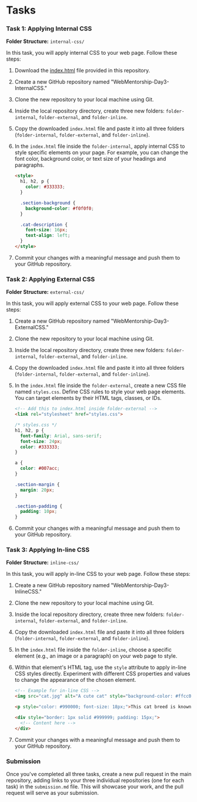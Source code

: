# Tasks

### Task 1: Applying Internal CSS

**Folder Structure:** `internal-css/`

In this task, you will apply internal CSS to your web page. Follow these steps:

1. Download the [index.html](https://github.com/CodeDroid999/SES-Web-Developer-Mentorship/blob/main/0x01_Module-1/0x01_Week-1/0x01_Day-3/index.html) file provided in this repository.

2. Create a new GitHub repository named "WebMentorship-Day3-InternalCSS."

3. Clone the new repository to your local machine using Git.

4. Inside the local repository directory, create three new folders: `folder-internal`, `folder-external`, and `folder-inline`.

5. Copy the downloaded `index.html` file and paste it into all three folders (`folder-internal`, `folder-external`, and `folder-inline`).

6. In the `index.html` file inside the `folder-internal`, apply internal CSS to style specific elements on your page. For example, you can change the font color, background color, or text size of your headings and paragraphs.

   ```html
   <style>
     h1, h2, p {
       color: #333333;
     }

     .section-background {
       background-color: #f0f0f0;
     }

     .cat-description {
       font-size: 16px;
       text-align: left;
     }
   </style>
   ```

7. Commit your changes with a meaningful message and push them to your GitHub repository.

### Task 2: Applying External CSS

**Folder Structure:** `external-css/`

In this task, you will apply external CSS to your web page. Follow these steps:

1. Create a new GitHub repository named "WebMentorship-Day3-ExternalCSS."

2. Clone the new repository to your local machine using Git.

3. Inside the local repository directory, create three new folders: `folder-internal`, `folder-external`, and `folder-inline`.

4. Copy the downloaded `index.html` file and paste it into all three folders (`folder-internal`, `folder-external`, and `folder-inline`).

5. In the `index.html` file inside the `folder-external`, create a new CSS file named `styles.css`. Define CSS rules to style your web page elements. You can target elements by their HTML tags, classes, or IDs.

   ```html
   <!-- Add this to index.html inside folder-external -->
   <link rel="stylesheet" href="styles.css">
   ```

   ```css
   /* styles.css */
   h1, h2, p {
     font-family: Arial, sans-serif;
     font-size: 24px;
     color: #333333;
   }

   a {
     color: #007acc;
   }

   .section-margin {
     margin: 20px;
   }

   .section-padding {
     padding: 10px;
   }
   ```

6. Commit your changes with a meaningful message and push them to your GitHub repository.

### Task 3: Applying In-line CSS

**Folder Structure:** `inline-css/`

In this task, you will apply in-line CSS to your web page. Follow these steps:

1. Create a new GitHub repository named "WebMentorship-Day3-InlineCSS."

2. Clone the new repository to your local machine using Git.

3. Inside the local repository directory, create three new folders: `folder-internal`, `folder-external`, and `folder-inline`.

4. Copy the downloaded `index.html` file and paste it into all three folders (`folder-internal`, `folder-external`, and `folder-inline`).

5. In the `index.html` file inside the `folder-inline`, choose a specific element (e.g., an image or a paragraph) on your web page to style.

6. Within that element's HTML tag, use the `style` attribute to apply in-line CSS styles directly. Experiment with different CSS properties and values to change the appearance of the chosen element.

   ```html
   <!-- Example for in-line CSS -->
   <img src="cat.jpg" alt="A cute cat" style="background-color: #ffcc00;">

   <p style="color: #990000; font-size: 18px;">This cat breed is known for its playful nature.</p>

   <div style="border: 1px solid #999999; padding: 15px;">
     <!-- Content here -->
   </div>
   ```

7. Commit your changes with a meaningful message and push them to your GitHub repository.

### Submission

Once you've completed all three tasks, create a new pull request in the main repository, adding links to your three individual repositories (one for each task) in the `submission.md` file. This will showcase your work, and the pull request will serve as your submission.